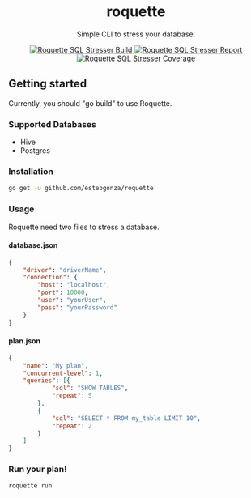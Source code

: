 



<div align="center">
  <h1>roquette</h1>
  <p>Simple CLI to stress your database.</p>
  <a href="https://travis-ci.org/estebgonza/roquette" title="Roquette SQL Stresser Build">
    <img src="https://travis-ci.org/estebgonza/roquette.svg?branch=master" alt="Roquette SQL Stresser Build"/>
  </a>
  <a href="https://goreportcard.com/report/github.com/estebgonza/roquette" title="Roquette SQL Stresser Report">
    <img src="https://goreportcard.com/badge/github.com/estebgonza/roquette" alt="Roquette SQL Stresser Report"/>
  </a>
  <a href="https://coveralls.io/github/estebgonza/roquette?branch=master" title="Roquette SQL Stresser Coverage">
    <img src="https://coveralls.io/repos/github/estebgonza/roquette/badge.svg?branch=master" alt="Roquette SQL Stresser Coverage"/>
  </a>
</div>

## Getting started
Currently, you should "go build" to use Roquette.

### Supported Databases
- Hive
- Postgres

### Installation
```bash 
go get -u github.com/estebgonza/roquette
```

### Usage
Roquette need two files to stress a database.
#### database.json
```json
{
    "driver": "driverName",
    "connection": {
        "host": "localhost",
        "port": 10000,
        "user": "yourUser",
        "pass": "yourPassword"
    }
}
```
#### plan.json
```json
{
    "name": "My plan",
    "concurrent-level": 1,
    "queries": [{
            "sql": "SHOW TABLES",
            "repeat": 5
        },
        {
            "sql": "SELECT * FROM my_table LIMIT 10",
            "repeat": 2
        }
    ]
}
```

### Run your plan!
```bash
roquette run
```
